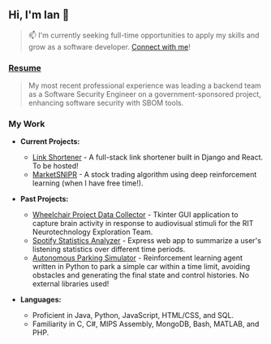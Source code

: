 ## Hi, I'm Ian 👋
> 📫 I'm currently seeking full-time opportunities to apply my skills and grow as a software developer. [Connect with me](https://www.linkedin.com/in/ian1dunn/)!

### [Resume](https://ian1dunn.github.io/)
> My most recent professional experience was leading a backend team as a Software Security Engineer on a government-sponsored project, enhancing software security with SBOM tools.


### My Work
- **Current Projects:**
  - [Link Shortener](https://github.com/ian1dunn/linkshortener) - A full-stack link shortener built in Django and React. To be hosted!
  - [MarketSNIPR](https://github.com/ian1dunn/MarketSNIPR) - A stock trading algorithm using deep reinforcement learning (when I have free time!).
- **Past Projects:**
  - [Wheelchair Project Data Collector](https://github.com/Neurotechnology-Exploration-Team/DataCollector) - Tkinter GUI application to capture brain activity in response to audiovisual stimuli for the RIT Neurotechnology Exploration Team.
  - [Spotify Statistics Analyzer](https://github.com/ian1dunn/spotify-statistics-analyzer) - Express web app to summarize a user's listening statistics over different time periods.
  - [Autonomous Parking Simulator](https://github.com/ian1dunn/CSCI331-DubinsGA) - Reinforcement learning agent written in Python to park a simple car within a time limit, avoiding obstacles and generating the final state and control histories. No external libraries used!

- **Languages:**
  - Proficient in Java, Python, JavaScript, HTML/CSS, and SQL.
  - Familiarity in C, C#, MIPS Assembly, MongoDB, Bash, MATLAB, and PHP.


